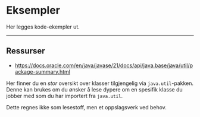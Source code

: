 # Eksempler

Her legges kode-ekempler ut.

---

## Ressurser

- https://docs.oracle.com/en/java/javase/21/docs/api/java.base/java/util/package-summary.html

Her finner du en _stor_ oversikt over klasser tilgjengelig via `java.util`-pakken.
Denne kan brukes om du ønsker å lese dypere om en spesifik klasse du jobber med som du har importert fra `java.util`.

Dette regnes ikke som lesestoff, men et oppslagsverk ved behov.